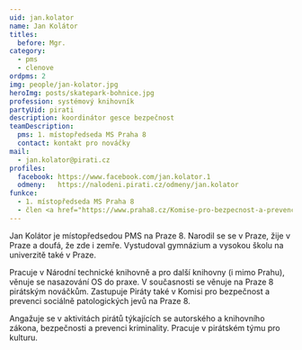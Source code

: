 ```yaml
---
uid: jan.kolator
name: Jan Kolátor
titles:
  before: Mgr.
category:
  - pms
  - clenove
ordpms: 2
img: people/jan-kolator.jpg
heroImg: posts/skatepark-bohnice.jpg
profession: systémový knihovník
partyUid: pirati
description: koordinátor gesce bezpečnost
teamDescription:
  pms: 1. místopředseda MS Praha 8
  contact: kontakt pro nováčky
mail:
  - jan.kolator@pirati.cz
profiles:
  facebook: https://www.facebook.com/jan.kolator.1
  odmeny:   https://nalodeni.pirati.cz/odmeny/jan.kolator
funkce:
  - 1. místopředseda MS Praha 8
  - člen <a href="https://www.praha8.cz/Komise-pro-bezpecnost-a-prevenci-socialnepatologickych-jevu-2018-2022.html">Komise pro bezpečnost a prevenci sociálně patologických jevů</a>
---
```


Jan Kolátor je místopředsedou PMS na Praze 8. Narodil se se v Praze, žije v Praze a doufá, že zde i zemře. Vystudoval gymnázium a vysokou školu na univerzitě také v Praze.

Pracuje v Národní technické knihovně a pro další knihovny (i mimo Prahu), věnuje se nasazování OS do praxe. V současnosti se věnuje na Praze 8 pirátským nováčkům. Zastupuje Piráty také v Komisi pro bezpečnost a prevenci sociálně patologických jevů na Praze 8.

Angažuje se v aktivitách pirátů týkajících se autorského a knihovního zákona, bezpečnosti a prevenci kriminality. Pracuje v pirátském týmu pro kulturu.
